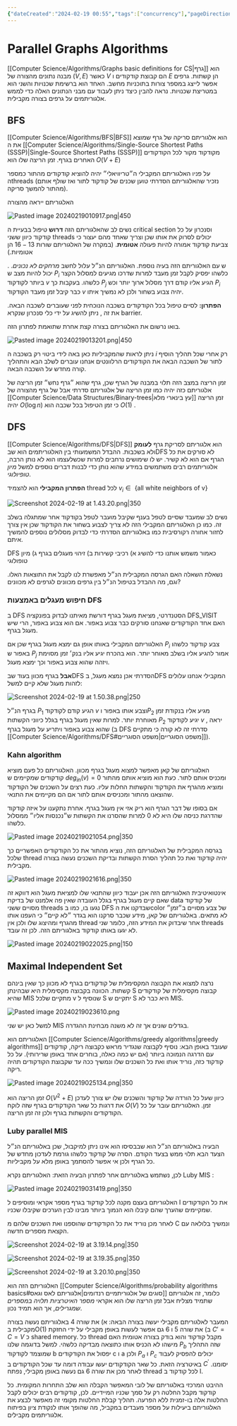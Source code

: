 ```yaml
---
{"dateCreated":"2024-02-19 00:55","tags":["concurrency"],"pageDirection":"rtl","dg-publish":true,"permalink":"/computer-science/algorithms/parallel-algorithms/parallel-graphs-algorithms/","dgPassFrontmatter":true}
---
```


# Parallel Graphs Algorithms

[[Computer Science/Algorithms/Graphs basic definitions for CS\|גרף]] הוא מבנה נתונים מהצורה של $(V,E)$ כאשר $V$ הם קבוצת קודקודים ו $E$ הן קשתות. גרפים אפשר לייצג במספר צורות בתוכניות מחשב. האחד הוא ברשימת שכנויות והשני הוא במטריצת שכנויות. נראה להבין כיצד ניתן לעבוד עם מבני הנתונים האלה כדי לממש אלגוריתמים על גרפים בצורה מקבילית. 

## BFS
[[Computer Science/Algorithms/BFS\|BFS]] הוא אלגוריתם סריקה של גרף שמוצא את ה [[Computer Science/Algorithms/Single-Source Shortest Paths (SSSP)\|Single-Source Shortest Paths (SSSP)]] מקודקוד מקור לכל הקודקודים האחרים בגרף. זמן הריצה שלו הוא $O(V+E)$

על פניו האלגוריתם המקבילי ה״טריוויאלי״ יהיה להוציא קודקודים מהתור כמספר הthreads (נזכיר שהאלגוריתם הסדרתי טוען שכנים של קודקוד לתור ואז שולף אותם מהתור להמשך סריקה).

האלגוריתם ייראה מהצורה 

![Pasted image 20240219010917.png|450](/img/user/Assets/Pasted%20image%2020240219010917.png)

 נשים לב שהאלגוריתם הזה __דרוש__ טיפול בבעיית ה critical section וסנכרון על כל קודקוד כיוון ששני threads יכולים לסרוק את אותו שכן וצריך שאחד מהם יעצור כי צביעת קודקוד אמורה להיות פעולה __אטומית__. (במקרה של האלגוריתם שורות $13-16$ הן אטומיות.) 

. ש עם האלגוריתם הזה בעיה נוספת. האלגוריתם הנ״ל עלול לחשב _מרחקים לא נכונים_. יכול להיות מצב ש $P_{i}$ כלשהו יפסיק לקבל זמן מעבד למרות שדרכו מגיעים למסלול הקצר ביותר לקודקוד $v$ כלשהו. בעקבות כך $P_{j}$ הגיע אליו קודם דרך מסלול ארוך יותר וכש $P_{i}$ כבר קיבל זמן מעבד הקודקוד $v$ יהיה צבוע בשחור ולכן לא נמשיך איתו.

__הפתרון:__ לסיים טיפול בכל הקודקודים בשכבה הנוכחית לפני שעוברים לשכבה הבאה. את זה , ניתן להשיג על ידי כלי סנכרון שנקרא barrier.

בואו נרשום את האלגוריתם בצורה קצת אחרת שתואמת לפתרון הזה.

![Pasted image 20240219013201.png|450](/img/user/Assets/Pasted%20image%2020240219013201.png)

ניתן לראות שהמקביליות כאן באה לידי ביטוי רק בשכבה ה $i$ רק אחרי שכל תהליך הוסיף לתור של השכבה הבאה את הקודקודים הרלוונטים אנחנו עוברים לשלב הבא והתהליך קורה מחדש על השכבה הבאה.

זמן הריצה במצב הזה תלוי במבנה של הגרף שכן, גרף שהוא ״גרף נחש״ זמן הריצה של אלגוריתם כזה יהיה כמו זמן הריצה של אלגוריתם סדרתי אבל של גרף מהצורה של [[Computer Science/Data Structures/Binary-trees\|עץ בינארי מלא]] זמן הריצה יהיה $O(\log n)$ כי זמן הטיפול בכל שכבה הוא $O(1)$ .

## DFS
[[Computer Science/Algorithms/DFS\|DFS]] הוא אלגוריתם לסריקת גרף __לעומק__ ולא בשכבות. ההבדל המשמעותי בין האלגוריתמים הוא שבDFS לא סורקים את כל הגרף אם הוא לא קשיר. יש לו שימושים נרחבים למרות שכשלעצמו הוא לא נותן הרבה, אלגוריתמים רבים משתמשים במידע שהוא נותן כדי לבנות דברים נוספים למשל _מיון טופיולוגי_.

__הפתרון המקבילי__ הוא להצמיד thread לכל $v_{i}\in \text{ \{all white neighbors of v\}}$ 

![Screenshot 2024-02-19 at 1.43.20.png|350](/img/user/Assets/Screenshot%202024-02-19%20at%201.43.20.png)

נשים לב שמעבד שסיים לטפל בענף שקיבל מועבר לטפל בקודקוד אחר שמתגלה בשלב זה.
כמו כן האלגוריתם המקבילי הזה לא צריך לצבוע בשחור את הקודקוד שכן אין צורך לחזור אחורה רקורסיבית כמו באלגוריתם הסדרתי כדי לבדוק מסלולים נוספים להמשיך איתם. 

DFS כאמור משמש אותנו כדי להשיג
	א) רכיבי קשירות
	ב) זיהוי מעגלים בגרף
	ג) מיון טופולוגי

נשאלת השאלה האם הגרסה המקבילית הנ״ל מאפשרת לנו לקבל את התוצאות האלו. וגם, מה ההבדל בטיפול הנ״ל בין גרפים מכוונים לגרפים לא מכוונים? 

### חיפוש מעגלים באמצעות DFS
ב DFS הסטנדרטי, מציאת מעגל בגרף דורשת מאיתנו לבדוק בפונקציה DFS_VISIT האם אחד הקודקודים שאנחנו סורקים כבר צבוע באפור. אם הוא צבוע באפור, הרי שיש מעגל בגרף.

האלגוריתם המקבילי באותו אופן גם ימצא מעגל בגרף שכן אם $P_{i}$ צבע קודקוד כלשהו באפור ש $P_{j}$ אמור להגיע אליו בשלב מאוחר יותר. הוא בהכרח יגיע אליו בנק׳ זמן מסוימת ויזהה שהוא צבוע באפור וכך ימצא מעגל.

__אבל__ בגרף מכוון בעוד שבDFS הסדרתי אכן נמצא מעגל, בDFS המקבילי אנחנו עלולים לזהות מעגל שלא קיים למשל:

![Screenshot 2024-02-19 at 1.50.38.png|250](/img/user/Assets/Screenshot%202024-02-19%20at%201.50.38.png)

בגרף הנ״ל $P_{1}$ הגיע קודם לקודקוד $v$ וצבע אותו באפור ו$P_{2}$ מגיע אליו בנקודת זמן מאוחרת יותר. למרות שאין מעגל בגרף בגלל כיווני הקשתות $P_{2}$ יגיע לקודקוד $v$ , יראה שהוא צבוע באפור ויתריע על מעגל בגרף (ב DFS סדרתי זה לא קורה כי מתקיים [[Computer Science/Algorithms/DFS#משפט הסוגריים\|משפט הסוגריים]]).

### Kahn algorithm
האלגוריתם של קאן מאפשר למצוא מעגל בגרף מכוון. 
האלגוריתם כל פעם מוציא קודקודים שמקיימים ש $deg_{in}(v)=0$ ומכניס אותם לתור. כעת הוא מוציא אותם מהתור ומוציא מהגרף את הקודקוד והקשתות החלות עליו. כעת רצים על השכנים של הקודקוד שהוצאנו מהתור ומכניסים אותם לתור אם הם מקיימים את התנאי.

אם בסופו של דבר הגרף הוא ריק אזי אין מעגל בגרף. אחרת נתקענו על איזה קודקוד שהדרגת כניסה שלו היא לא $0$ למרות שהסרנו את הקשתות ש״נכנסות אליו״ ממסלול כלשהו.

![Pasted image 20240219021054.png|350](/img/user/Assets/Pasted%20image%2020240219021054.png)


בגרסה המקבילית של האלגוריתם הזה, נוציא מהתור את כל הקודקודים האפשריים כך שלכל thread יהיה קודקוד ואת כל תהליך הסרת הקשתות ובדיקת השכנים נעשה בצורה מקבילית. 

![Pasted image 20240219021616.png|350](/img/user/Assets/Pasted%20image%2020240219021616.png)

אינטואיטיבית האלגוריתם הזה אכן יעבוד כיוון שהתנאי שלו למציאת מעגל הוא דווקא זה שאם קיים מעגל בגרף בגלל העובדה שאין פה אלמנט של בדיקת data של קודקוד מסויים ששני threads נגעו בו, כמו ב DFS שבדקנו את הcolor של צבע מסויים ב״זמן״ לא מתאים. באלגוריתם של קאן, מידע שכבר סרקנו הוא בגדר ״לא קיים״ כי העפנו אותו מהגרף ומהיצוג שלו ולכן אין thread אחר שיבדוק את המידע הזה, כלומר שני threads לא יגעו באותו קודקוד באלגוריתם הזה. לכן זה עובד. 

![Pasted image 20240219022025.png|150](/img/user/Assets/Pasted%20image%2020240219022025.png)

## Maximal Independent Set
נרצה למצוא את הקבוצה המקסימלית של קודקודים בגרף לא מכוון כך שאין בינהם קשתות. הכוונה בקבוצה מקסימלית היא שבהינתן S קבוצה מקסימלית של קודקודים שהיא MIS מתקיים שלכל v שנוסיף ל S יתקיים ש S היא כבר לא MIS. 

![Pasted image 20240219023610.png](/img/user/Assets/Pasted%20image%2020240219023610.png)

למשל כאן יש שני MIS בגדלים שונים אך זה לא משנה מבחינת ההגדרה.

האלגוריתם הוא [[Computer Science/Algorithms/greedy algorithms\|greedy algorithms]] שעובד באופן הבא: נוסיף לקבוצה שנגדיר מראש כקבוצה ריקה, קודקודים עם הדרגה הנמוכה ביותר (אם יש כמה כאלה, בוחרים אחד באופן שרירותי). על כל קודקוד כזה, נוריד אותו ואת כל השכנים שלו ונמשיך ככה עד שקבוצת הקודקודים תהיה ריקה.

![Pasted image 20240219025134.png|350](/img/user/Assets/Pasted%20image%2020240219025134.png)

זמן הריצה הוא $O(V^{2}+E)$  כיוון שעל כל הורדה של קודקוד והשכנים שלו יש צורך לעדכן את דרגות כל שאר הקודקודים בגרף שזה לוקח $O(V)$ זמן. האלגוריתם עובר על כל הקודקודים והקשתות בגרף ולכן זה זמן הריצה.

### Luby parallel MIS 
הבעיה באלגוריתם הנ״ל הוא שבבסיסו הוא אינו ניתן למיקבול, שכן באלגוריתם הנ״ל הצעד הבא תלוי ממש בצעד הקודם. הסרה של קודקוד כלשהו גורמת לעדכון מחדש של כל הגרף ולכן אי אפשר להסתמך באופן מלא על מקביליות. 

לכן, נשתמש באלגוריתם אחר לפתרון הבעיה הזאת: האלגוריתם נקרא Luby MIS :

![Pasted image 20240219031419.png|350](/img/user/Assets/Pasted%20image%2020240219031419.png)

האלגוריתם בעצם מקנה לכל קודקוד בגרף מספר אקראי ומוסיפים ל I את כל הקודקודים שמקיימים שהערך שהם קיבלו הוא הנמוך ביותר מבינו לבין הערכים שקיבלו שכניו.

לאחר מכן נוריד את כל הקודקודים שהוספנו ואת השכנים שלהם מ C ונמשיך בלולאה עם הקצאת מספרים חדשה.

![Screenshot 2024-02-19 at 3.19.14.png|350](/img/user/Assets/Screenshot%202024-02-19%20at%203.19.14.png)

![Screenshot 2024-02-19 at 3.19.35.png|350](/img/user/Assets/Screenshot%202024-02-19%20at%203.19.35.png)

![Screenshot 2024-02-19 at 3.20.10.png|350](/img/user/Assets/Screenshot%202024-02-19%20at%203.20.10.png)

האלגוריתם הזה הוא [[Computer Science/Algorithms/probability algorithms basics#סוגים של אלגוריתמיים רנדומים\|אלגוריתם לאס וגאס]] כלומר, זה אלגוריתם שתמיד מצליח אבל זמן הריצה שלו הוא אקראי _מספר האיטרציות תלויה במספרים שמגרילים_, אך הוא תמיד נכון. 

המעבר לאלגוריתם מקבילי יעשה בצורה הבאה:
	א) את שורה 4 באלגוריתם נעשה בצורה מקבילית בO(1)
	ב) את שורה 5 ו 6 גם אפשר לעשות באופן מקבילי על ידי החזקת $C'=C=V$ כ shared memory. כל thread מקבל קודקוד והוא בודק בצורה אטומית האם מישהו לא הכניס אותו כתוצאה מבדיקה כלשהי. למשל בדוגמה שלנו $P_{b}$ שזה התהליך שמוצמד לקודקוד b יפסול את הקודקודים c ו a ולכן $P_{a}$ ו $P_{c}$ יכולים להפסיק לעבוד באיטרציה הזאת. כל שאר הקודקודים יעשו עבודה דומה עד שכל הקודקודים ב $C^{\prime}$ יסומנו. 
	לאחר מכן את שורה 6 גם נעשה באופן מקבילי, נפתח thread לכל קודקוד ב I. 

ההיבט המרכזי באלגוריתם של לובי המאפשר הקבלה הוא שלב התחרות המקומית. כל קודקוד מקבל החלטה רק על סמך שכניו המיידיים. לכן, קודקודים רבים יכולים לקבל החלטות אלה בו-זמנית ללא הפרעה. תהליך קבלת החלטות מקומי זה מאפשר לבצע את האלגוריתם ביעילות על מספר מעבדים במקביל, מה שהופך אותו לנקודת ציון בפיתוח אלגוריתמים מקבילים.

